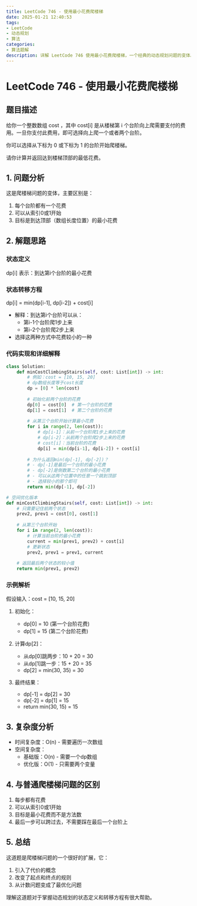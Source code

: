 ```yaml
---
title: LeetCode 746 - 使用最小花费爬楼梯
date: 2025-01-21 12:40:53
tags:
- LeetCode
- 动态规划
- 算法
categories:
- 算法题解
description: 详解 LeetCode 746 使用最小花费爬楼梯，一个经典的动态规划问题的变体。
---
```


# LeetCode 746 - 使用最小花费爬楼梯

## 题目描述
给你一个整数数组 cost ，其中 cost[i] 是从楼梯第 i 个台阶向上爬需要支付的费用。一旦你支付此费用，即可选择向上爬一个或者两个台阶。

你可以选择从下标为 0 或下标为 1 的台阶开始爬楼梯。

请你计算并返回达到楼梯顶部的最低花费。

## 1. 问题分析
这是爬楼梯问题的变体，主要区别是：
1. 每个台阶都有一个花费
2. 可以从索引0或1开始
3. 目标是到达顶部（数组长度位置）的最小花费

## 2. 解题思路

### 状态定义
dp[i] 表示：到达第i个台阶的最小花费

### 状态转移方程
dp[i] = min(dp[i-1], dp[i-2]) + cost[i]
- 解释：到达第i个台阶可以从：
  - 第i-1个台阶爬1步上来
  - 第i-2个台阶爬2步上来
- 选择这两种方式中花费较小的一种

### 代码实现和详细解释
```python
class Solution:
    def minCostClimbingStairs(self, cost: List[int]) -> int:
        # 例如：cost = [10, 15, 20]
        # dp数组长度等于cost长度
        dp = [0] * len(cost)
        
        # 初始化前两个台阶的花费
        dp[0] = cost[0]  # 第一个台阶的花费
        dp[1] = cost[1]  # 第二个台阶的花费
        
        # 从第三个台阶开始计算最小花费
        for i in range(2, len(cost)):
            # dp[i-1]：从前一个台阶爬1步上来的花费
            # dp[i-2]：从前两个台阶爬2步上来的花费
            # cost[i]：当前台阶的花费
            dp[i] = min(dp[i-1], dp[i-2]) + cost[i]
        
        # 为什么返回min(dp[-1], dp[-2])？
        # - dp[-1]是最后一个台阶的最小花费
        # - dp[-2]是倒数第二个台阶的最小花费
        # - 可以从这两个位置中的任意一个跳到顶部
        # - 选择较小的那个即可
        return min(dp[-1], dp[-2])

# 空间优化版本
def minCostClimbingStairs(self, cost: List[int]) -> int:
    # 只需要记住前两个状态
    prev2, prev1 = cost[0], cost[1]
    
    # 从第三个台阶开始
    for i in range(2, len(cost)):
        # 计算当前台阶的最小花费
        current = min(prev1, prev2) + cost[i]
        # 更新状态
        prev2, prev1 = prev1, current
    
    # 返回最后两个状态的较小值
    return min(prev1, prev2)
```

### 示例解析
假设输入：cost = [10, 15, 20]
1. 初始化：
   - dp[0] = 10 (第一个台阶花费)
   - dp[1] = 15 (第二个台阶花费)

2. 计算dp[2]：
   - 从dp[0]跳两步：10 + 20 = 30
   - 从dp[1]跳一步：15 + 20 = 35
   - dp[2] = min(30, 35) = 30

3. 最终结果：
   - dp[-1] = dp[2] = 30
   - dp[-2] = dp[1] = 15
   - return min(30, 15) = 15

## 3. 复杂度分析
- 时间复杂度：O(n) - 需要遍历一次数组
- 空间复杂度：
  - 基础版：O(n) - 需要一个dp数组
  - 优化版：O(1) - 只需要两个变量

## 4. 与普通爬楼梯问题的区别
1. 每步都有花费
2. 可以从索引0或1开始
3. 目标是最小花费而不是方法数
4. 最后一步可以跨过去，不需要踩在最后一个台阶上

## 5. 总结
这道题是爬楼梯问题的一个很好的扩展，它：
1. 引入了代价的概念
2. 改变了起点和终点的规则
3. 从计数问题变成了最优化问题

理解这道题对于掌握动态规划的状态定义和转移方程有很大帮助。